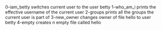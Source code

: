 0-iam_betty switches current user to the user betty
1-who_am_i prints the effective username of the current user
2-groups prints all the groups the current user is part of
3-new_owner changes owner of file hello to user betty
4-empty creates n empty file called hello